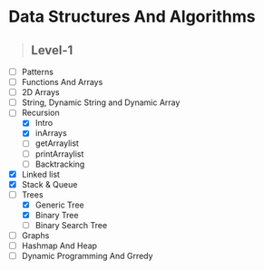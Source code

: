 # Data Structures And Algorithms

> ## Level-1

- [ ] Patterns
- [ ] Functions And Arrays
- [ ] 2D Arrays
- [ ] String, Dynamic String and Dynamic Array
- [ ] Recursion
  - [x] Intro
  - [x] inArrays
  - [ ] getArraylist
  - [ ] printArraylist
  - [ ] Backtracking
- [x] Linked list
- [x] Stack & Queue
- [ ] Trees
  - [x] Generic Tree
  - [x] Binary Tree
  - [ ] Binary Search Tree
- [ ] Graphs
- [ ] Hashmap And Heap
- [ ] Dynamic Programming And Grredy
